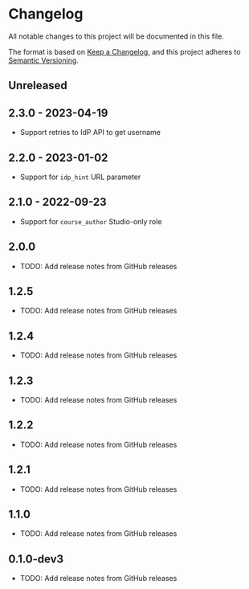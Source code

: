 # Changelog

All notable changes to this project will be documented in this file.

The format is based on [Keep a Changelog](https://keepachangelog.com/en/1.0.0/),
and this project adheres to [Semantic Versioning](https://semver.org/spec/v2.0.0.html).

<!-- Note: Update the `Unreleased link` after adding a new release -->

## Unreleased

## 2.3.0 - 2023-04-19
 - Support retries to IdP API to get username

## 2.2.0 - 2023-01-02
 - Support for `idp_hint` URL parameter

## 2.1.0 - 2022-09-23
 - Support for `course_author` Studio-only role

## 2.0.0
 - TODO: Add release notes from GitHub releases

## 1.2.5
 - TODO: Add release notes from GitHub releases

## 1.2.4
 - TODO: Add release notes from GitHub releases

## 1.2.3
 - TODO: Add release notes from GitHub releases

## 1.2.2
 - TODO: Add release notes from GitHub releases

## 1.2.1
 - TODO: Add release notes from GitHub releases

## 1.1.0
 - TODO: Add release notes from GitHub releases

## 0.1.0-dev3
 - TODO: Add release notes from GitHub releases
